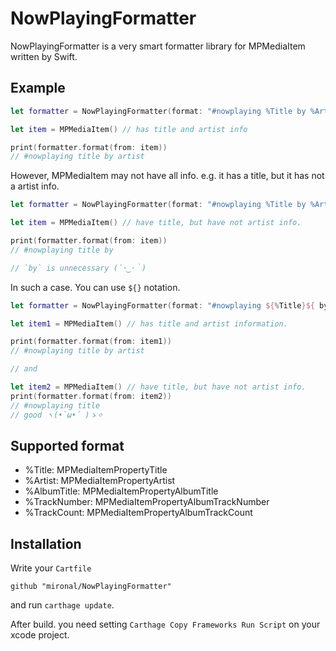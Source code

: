 # NowPlayingFormatter

NowPlayingFormatter is a very smart formatter library for MPMediaItem written by Swift.

## Example

```swift
let formatter = NowPlayingFormatter(format: "#nowplaying %Title by %Artist")

let item = MPMediaItem() // has title and artist info

print(formatter.format(from: item))
// #nowplaying title by artist
```

However, MPMediaItem may not have all info.
e.g. it has a title, but it has not a artist info.

```swift
let formatter = NowPlayingFormatter(format: "#nowplaying %Title by %Artist")

let item = MPMediaItem() // have title, but have not artist info.

print(formatter.format(from: item))
// #nowplaying title by

// `by` is unnecessary (´･‿･｀)
```

In such a case. You can use `${}` notation.

```swift
let formatter = NowPlayingFormatter(format: "#nowplaying ${%Title}${ by %Artist}")

let item1 = MPMediaItem() // has title and artist information.

print(formatter.format(from: item1))
// #nowplaying title by artist

// and

let item2 = MPMediaItem() // have title, but have not artist info.
print(formatter.format(from: item2))
// #nowplaying title
// good ヽ(•̀ω•́ )ゝ✧
```

## Supported format

- %Title: MPMediaItemPropertyTitle
- %Artist: MPMediaItemPropertyArtist
- %AlbumTitle: MPMediaItemPropertyAlbumTitle
- %TrackNumber: MPMediaItemPropertyAlbumTrackNumber
- %TrackCount: MPMediaItemPropertyAlbumTrackCount

## Installation

Write your `Cartfile`

```
github "mironal/NowPlayingFormatter"
```

and run `carthage update`.

After build. you need setting `Carthage Copy Frameworks Run Script` on your xcode project.

